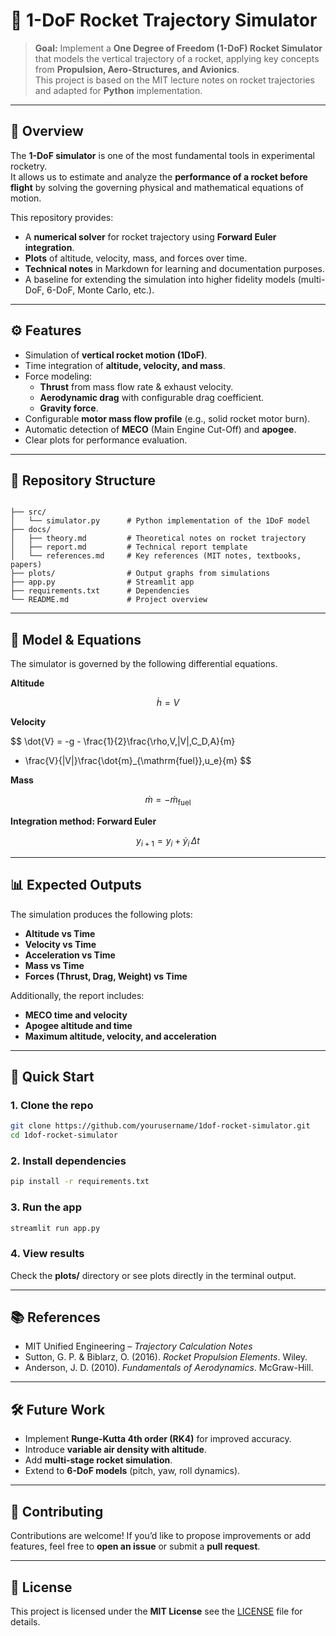 # 🚀 1-DoF Rocket Trajectory Simulator

> **Goal:** Implement a **One Degree of Freedom (1-DoF) Rocket Simulator** that models the vertical trajectory of a rocket, applying key concepts from **Propulsion, Aero-Structures, and Avionics**.  
> This project is based on the MIT lecture notes on rocket trajectories and adapted for **Python** implementation.

---

## 📖 Overview

The **1-DoF simulator** is one of the most fundamental tools in experimental rocketry.  
It allows us to estimate and analyze the **performance of a rocket before flight** by solving the governing physical and mathematical equations of motion.

This repository provides:
- A **numerical solver** for rocket trajectory using **Forward Euler integration**.
- **Plots** of altitude, velocity, mass, and forces over time.
- **Technical notes** in Markdown for learning and documentation purposes.
- A baseline for extending the simulation into higher fidelity models (multi-DoF, 6-DoF, Monte Carlo, etc.).

---

## ⚙️ Features

- Simulation of **vertical rocket motion (1DoF)**.  
- Time integration of **altitude, velocity, and mass**.  
- Force modeling:
  - **Thrust** from mass flow rate & exhaust velocity.  
  - **Aerodynamic drag** with configurable drag coefficient.  
  - **Gravity force**.  
- Configurable **motor mass flow profile** (e.g., solid rocket motor burn).  
- Automatic detection of **MECO** (Main Engine Cut-Off) and **apogee**.  
- Clear plots for performance evaluation.  

---

## 📂 Repository Structure

```

├── src/
│   └── simulator.py      # Python implementation of the 1DoF model
├── docs/
│   ├── theory.md         # Theoretical notes on rocket trajectory
│   ├── report.md         # Technical report template
│   └── references.md     # Key references (MIT notes, textbooks, papers)
├── plots/                # Output graphs from simulations
├── app.py                # Streamlit app
├── requirements.txt      # Dependencies
└── README.md             # Project overview
```

---

## 🧮 Model & Equations

The simulator is governed by the following differential equations.

**Altitude**

$$
\dot{h} = V
$$

**Velocity**

$$
\dot{V} = -g - \frac{1}{2}\frac{\rho\,V\,|V|\,C_D\,A}{m}
+ \frac{V}{|V|}\frac{\dot{m}_{\mathrm{fuel}}\,u_e}{m}
$$

**Mass**

$$
\dot{m} = -\dot{m}_{\mathrm{fuel}}
$$

**Integration method: Forward Euler**

$$
y_{i+1} = y_i + \dot{y}_i\,\Delta t
$$

---

## 📊 Expected Outputs

The simulation produces the following plots:

- **Altitude vs Time**  
- **Velocity vs Time**  
- **Acceleration vs Time**  
- **Mass vs Time**  
- **Forces (Thrust, Drag, Weight) vs Time**

Additionally, the report includes:
- **MECO time and velocity**  
- **Apogee altitude and time**  
- **Maximum altitude, velocity, and acceleration**  

---

## 🚀 Quick Start

### 1. Clone the repo
```bash
git clone https://github.com/yourusername/1dof-rocket-simulator.git
cd 1dof-rocket-simulator
````

### 2. Install dependencies

```bash
pip install -r requirements.txt
```

### 3. Run the app

```bash
streamlit run app.py
```

### 4. View results

Check the **plots/** directory or see plots directly in the terminal output.

---

## 📚 References

* MIT Unified Engineering – *Trajectory Calculation Notes*
* Sutton, G. P. & Biblarz, O. (2016). *Rocket Propulsion Elements*. Wiley.
* Anderson, J. D. (2010). *Fundamentals of Aerodynamics*. McGraw-Hill.

---

## 🛠️ Future Work

* Implement **Runge-Kutta 4th order (RK4)** for improved accuracy.
* Introduce **variable air density with altitude**.
* Add **multi-stage rocket simulation**.
* Extend to **6-DoF models** (pitch, yaw, roll dynamics).

---

## 🤝 Contributing

Contributions are welcome!
If you’d like to propose improvements or add features, feel free to **open an issue** or submit a **pull request**.

---

## 📜 License

This project is licensed under the **MIT License** see the [LICENSE](LICENSE) file for details.